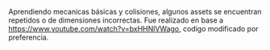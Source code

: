 Aprendiendo mecanicas básicas y colisiones, algunos assets se encuentran repetidos o de dimensiones incorrectas.
Fue realizado en base a https://www.youtube.com/watch?v=bxHHNlVWago, codigo modificado por preferencia.
